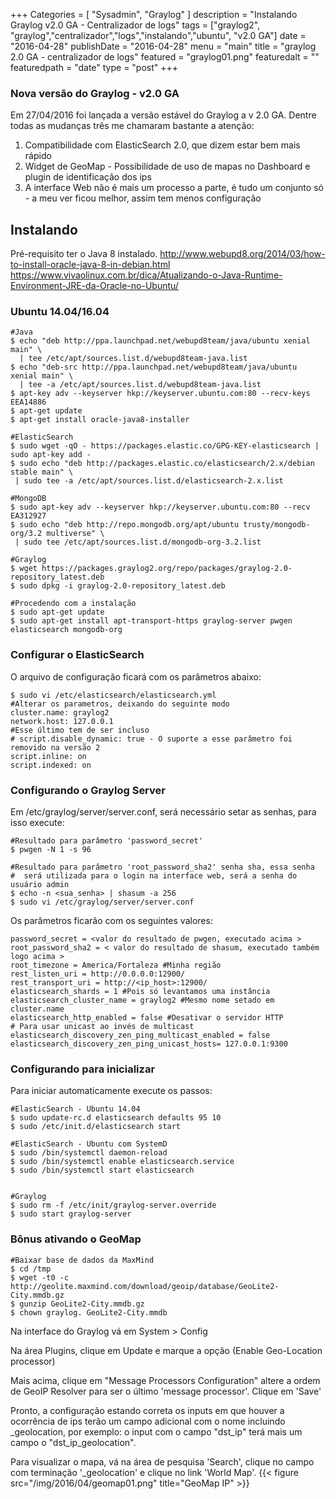 +++
Categories = [
	"Sysadmin", 
	"Graylog"
]
description = "Instalando Graylog v2.0 GA - Centralizador de logs"
tags = ["graylog2", "graylog","centralizador","logs","instalando","ubuntu", "v2.0 GA"]
date = "2016-04-28"
publishDate = "2016-04-28"
menu = "main"
title = "graylog 2.0 GA - centralizador de logs"
featured = "graylog01.png"
featuredalt = ""
featuredpath = "date"
type = "post"
+++

### Nova versão do Graylog - v2.0 GA

Em 27/04/2016 foi lançada a versão estável do Graylog a v 2.0 GA. Dentre todas as mudanças três me chamaram bastante a atenção:

1. Compatibilidade com ElasticSearch 2.0, que dizem estar bem mais rápido
2. Widget de GeoMap - Possibilidade de uso de mapas no Dashboard e plugin de identificação dos ips
3. A interface Web não é mais um processo a parte, é tudo um conjunto só - a meu ver ficou melhor, assim tem menos configuração


## Instalando

 Pré-requisito ter o Java 8 instalado. 
	http://www.webupd8.org/2014/03/how-to-install-oracle-java-8-in-debian.html
	https://www.vivaolinux.com.br/dica/Atualizando-o-Java-Runtime-Environment-JRE-da-Oracle-no-Ubuntu/

### Ubuntu 14.04/16.04
```
#Java
$ echo "deb http://ppa.launchpad.net/webupd8team/java/ubuntu xenial main" \
  | tee /etc/apt/sources.list.d/webupd8team-java.list
$ echo "deb-src http://ppa.launchpad.net/webupd8team/java/ubuntu xenial main" \
  | tee -a /etc/apt/sources.list.d/webupd8team-java.list
$ apt-key adv --keyserver hkp://keyserver.ubuntu.com:80 --recv-keys EEA14886
$ apt-get update
$ apt-get install oracle-java8-installer

#ElasticSearch    
$ sudo wget -qO - https://packages.elastic.co/GPG-KEY-elasticsearch | sudo apt-key add -
$ sudo echo "deb http://packages.elastic.co/elasticsearch/2.x/debian stable main" \
 | sudo tee -a /etc/apt/sources.list.d/elasticsearch-2.x.list
    
#MongoDB
$ sudo apt-key adv --keyserver hkp://keyserver.ubuntu.com:80 --recv EA312927
$ sudo echo "deb http://repo.mongodb.org/apt/ubuntu trusty/mongodb-org/3.2 multiverse" \
 | sudo tee /etc/apt/sources.list.d/mongodb-org-3.2.list

#Graylog
$ wget https://packages.graylog2.org/repo/packages/graylog-2.0-repository_latest.deb
$ sudo dpkg -i graylog-2.0-repository_latest.deb

#Procedendo com a instalação    
$ sudo apt-get update
$ sudo apt-get install apt-transport-https graylog-server pwgen elasticsearch mongodb-org

```

### Configurar o ElasticSearch
O arquivo de configuração ficará com os parâmetros abaixo:

```
$ sudo vi /etc/elasticsearch/elasticsearch.yml
#Alterar os parametros, deixando do seguinte modo
cluster.name: graylog2
network.host: 127.0.0.1
#Esse último tem de ser incluso
# script.disable_dynamic: true - O suporte a esse parâmetro foi removido na versão 2
script.inline: on
script.indexed: on
```

### Configurando o Graylog Server

Em /etc/graylog/server/server.conf, será necessário setar as senhas, para isso execute:

```
#Resultado para parâmetro 'password_secret'
$ pwgen -N 1 -s 96

#Resultado para parâmetro 'root_password_sha2' senha sha, essa senha 
#  será utilizada para o login na interface web, será a senha do usuário admin
$ echo -n <sua_senha> | shasum -a 256
$ sudo vi /etc/graylog/server/server.conf
```

Os parâmetros ficarão com os seguintes valores:

```
password_secret = <valor do resultado de pwgen, executado acima >
root_password_sha2 = < valor do resultado de shasum, executado também logo acima >
root_timezone = America/Fortaleza #Minha região
rest_listen_uri = http://0.0.0.0:12900/
rest_transport_uri = http://<ip_host>:12900/
elasticsearch_shards = 1 #Pois só levantamos uma instância
elasticsearch_cluster_name = graylog2 #Mesmo nome setado em cluster.name
elasticsearch_http_enabled = false #Desativar o servidor HTTP
# Para usar unicast ao invés de multicast
elasticsearch_discovery_zen_ping_multicast_enabled = false
elasticsearch_discovery_zen_ping_unicast_hosts= 127.0.0.1:9300
```

### Configurando para inicializar

Para iniciar automaticamente execute os passos:

```
#ElasticSearch - Ubuntu 14.04
$ sudo update-rc.d elasticsearch defaults 95 10
$ sudo /etc/init.d/elasticsearch start

#ElasticSearch - Ubuntu com SystemD
$ sudo /bin/systemctl daemon-reload
$ sudo /bin/systemctl enable elasticsearch.service
$ sudo /bin/systemctl start elasticsearch


#Graylog
$ sudo rm -f /etc/init/graylog-server.override
$ sudo start graylog-server
```

### Bônus ativando o GeoMap

```
#Baixar base de dados da MaxMind
$ cd /tmp
$ wget -t0 -c http://geolite.maxmind.com/download/geoip/database/GeoLite2-City.mmdb.gz
$ gunzip GeoLite2-City.mmdb.gz
$ chown graylog. GeoLite2-City.mmdb
``` 

Na interface do Graylog vá em  System > Config

Na área Plugins, clique em Update e marque a opção (Enable Geo-Location processor)
  
Mais acima, clique em "Message Processors Configuration" altere a ordem de GeoIP Resolver para ser o último 'message processor'. Clique em 'Save'

Pronto, a configuração estando correta os inputs em que houver a ocorrência de ips terão um campo adicional com o nome incluindo _geolocation, por exemplo: o input com o campo "dst_ip" terá mais um campo o  "dst_ip_geolocation". 

Para visualizar o mapa, vá na área de pesquisa 'Search', clique no campo com terminação '_geolocation' e clique no link 'World Map'.
{{< figure src="/img/2016/04/geomap01.png" title="GeoMap IP" >}}
